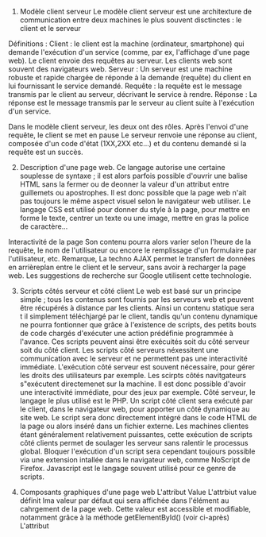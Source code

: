 1. Modèle client serveur
	Le modèle client serveur est une architexture de communication entre deux machines le plus souvent disctinctes : le client et le serveur

Définitions :
	Client : le client est la machine (ordinateur, smartphone) qui demande l'exécution d'un service (comme, par ex, l'affichage d'une page web). Le client envoie des requêtes au serveur. Les clients web sont souvent des navigateurs web.
	Serveur : Un serveur est une machine robuste et rapide chargée de réponde à la demande (requête) du client en lui fournissant le service demandé.
	Requête : la requête est le message transmis par le client au serveur, décrivant le service à rendre. 
	Réponse : La réponse est le message transmis par le serveur au client suite à l'exécution d'un service.

Dans le modèle client serveur, les deux ont des rôles.
	Après l'envoi d'une requête, le client se met en pause
	Le serveur renvoie une réponse au client, composée d'un code d'état (1XX,2XX etc...) et du contenu demandé si la requête est un succès.

2. Description d'une page web.
	Ce langage autorise une certaine souplesse de syntaxe ; il est alors parfois possible d'ouvrir une balise HTML sans la fermer ou de deonner la valeur d'un attribut entre guillemets ou apostrophes. Il est donc possible que la page web n'ait pas toujours le même aspect visuel selon le navigateur web utiliser.
	Le langage CSS est utilisé pour donner du style à la page, pour mettre en forme le texte, centrer un texte ou une image, mettre en gras la police de caractère...

Interactivité de la page
	Son contenu pourra alors varier selon l'heure de la requête, le nom de l'utilisateur ou encore le remplissage d'un formulaire par l'utilisateur, etc.
	Remarque, La techno AJAX permet le transfert de données en arrièreplan entre le client et le serveur, sans avoir à recharger la page web. Les suggestions de recherche sur Google utilisent cette technologie.

3. Scripts côtés serveur et côté client
	Le web est basé sur un principe simple ; tous les contenus sont fournis par les serveurs web et peuvent être récupérés à distance par les clients. Ainsi un contenu statique sera t il simplement téléchjargé par le client, tandis qu'un contenu dynamique ne pourra fontionner que grâce à l'existence de scripts, des petits bouts de code chargés d'exécuter une action prédéfinie programmée à l'avance. Ces scripts peuvent ainsi être exécuités soit du côté serveur soit du côté client. 
	Les scripts côté serveurs néxessitent une communication avec le serveur et ne permettent pas une interactivité immédiate. L'exécution côté serveur est souvent nécessaire, pour gérer les droits des utilisateurs par exemple.
	Les scirpts côtés navitgateurs s"exécutent directemenet sur la machine. Il est donc possible d'avoir une interactivité immédiate, pour des jeux par exemple.
	Côté serveur, le langage le plus utilisé est le PHP. 
	Un script côté client sera exécuté par le client, dans le navigateur web, pour apporter un côté dynamique au site web.
	Le script sera donc directement intégré dans le code HTML de la page ou alors inséré dans un fichier externe. Les machines clientes étant généralement relativement puissantes, cette exécution de scripts côté clients permet de soulager les serveur sans ralentir le processus global.
	Bloquer l'exécution d'un script sera cependant toujours possible via une extension intallée dans le navigateur web, comme NoScript de Firefox. 
	Javascript est le langage souvent utilisé pour ce genre de scripts. 

4. Composants graphiques d'une page web
	L'attribut Value
	L'attrbiut value définit lma valeur par défaut qui sera affichée dans l'élément au cahrgement de la page web. Cette valeur est accessible et modifiable, notamment grâce à la méthode getElementById() (voir ci-après)
	L'attribut
